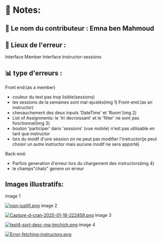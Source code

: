 # 📖 Notes:

## 🌟 Le nom du contributeur : Emna ben Mahmoud
## 📁 Lieux de l'erreur :
Interface Member
Interface Instructor-sessions
## 📊 type d'erreurs :
Front end:(as a member)
- couleur du text pas trop lisible(sessions)
- les sessions de la semaines sont mal-ajustés(img 1) 
Front-end:(as an instructor)
- chevauchement des deux inputs 'DateTime' et 'Room'(img 2)
- List of Assignments: le 'tri decroissant' et le 'filter' ne sont pas fonctionnel(img 3)
- bouton 'participer' dans 'sessions' (vue mobile) n'est pas utilisable en tant que instructor
- lors du modif d'une session on ne peut pas modifier l'instructor(je peut choisir un autre instructor mais aucune modif ne sera apporté)

Back-end:
- Parfois generation d'erreur lors du chargement des instructors(img 4)
- le champs"chats" genere un erreur

## Images illustratifs:
image 1

[![non-justifi.png](https://i.postimg.cc/kM0MJs9d/non-justifi.png)](https://postimg.cc/s1JCKpvn)
image 2 

[![Capture-d-cran-2025-01-18-222459.png](https://i.postimg.cc/gj8WL9db/Capture-d-cran-2025-01-18-222459.png)](https://postimg.cc/bSyM4Bsm)
image 3

[![test4-sort-desc-ma-tmchich.png](https://i.postimg.cc/523fmMzx/test4-sort-desc-ma-tmchich.png)](https://postimg.cc/NKKhgSbV)
image 4

[![Error-fetching-instructors.png](https://i.postimg.cc/WbmV2PXM/Error-fetching-instructors.png)](https://postimg.cc/RN0yR2rF)


